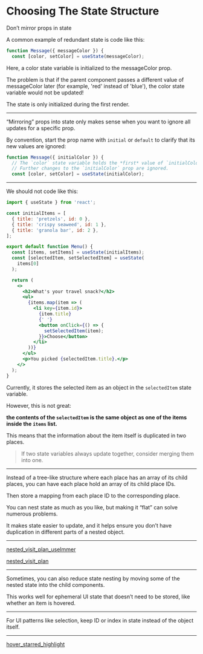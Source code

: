 # Choosing The State Structure

Don’t mirror props in state

A common example of redundant state is code like this:

```jsx
function Message({ messageColor }) {
  const [color, setColor] = useState(messageColor);
```

Here, a color state variable is initialized to the messageColor prop.

The problem is that if the parent component passes a different value of messageColor later (for example, 'red' instead of 'blue'), the color state variable would not be updated!

The state is only initialized during the first render.

---

“Mirroring” props into state only makes sense when you want to ignore all updates for a specific prop.

By convention, start the prop name with `initial` or `default` to clarify that its new values are ignored:

```jsx
function Message({ initialColor }) {
  // The `color` state variable holds the *first* value of `initialColor`.
  // Further changes to the `initialColor` prop are ignored.
  const [color, setColor] = useState(initialColor);
```

---

We should not code like this:

```jsx
import { useState } from 'react';

const initialItems = [
  { title: 'pretzels', id: 0 },
  { title: 'crispy seaweed', id: 1 },
  { title: 'granola bar', id: 2 },
];

export default function Menu() {
  const [items, setItems] = useState(initialItems);
  const [selectedItem, setSelectedItem] = useState(
    items[0]
  );

  return (
    <>
      <h2>What's your travel snack?</h2>
      <ul>
        {items.map(item => (
          <li key={item.id}>
            {item.title}
            {' '}
            <button onClick={() => {
              setSelectedItem(item);
            }}>Choose</button>
          </li>
        ))}
      </ul>
      <p>You picked {selectedItem.title}.</p>
    </>
  );
}
```

Currently, it stores the selected item as an object in the `selectedItem` state variable.

However, this is not great:

**the contents of the `selectedItem` is the same object as one of the items inside the `items` list.**

This means that the information about the item itself is duplicated in two places.

> If two state variables always update together, consider merging them into one.

---

Instead of a tree-like structure where each place has an array of its child places, you can have each place hold an array of its child place IDs.

Then store a mapping from each place ID to the corresponding place.

You can nest state as much as you like, but making it “flat” can solve numerous problems.

It makes state easier to update, and it helps ensure you don’t have duplication in different parts of a nested object.

---

[nested_visit_plan_useImmer](https://codesandbox.io/s/nested-visit-plan-useimmer-csn42v)

[nested_visit_plan](https://codesandbox.io/s/nested-visit-plan-pg2kwy)

--- 

Sometimes, you can also reduce state nesting by moving some of the nested state into the child components. 

This works well for ephemeral UI state that doesn’t need to be stored, like whether an item is hovered.

--- 

For UI patterns like selection, keep ID or index in state instead of the object itself.

---

[hover_starred_highlight](https://codesandbox.io/s/hover-starred-highlight-lxlfvl)


